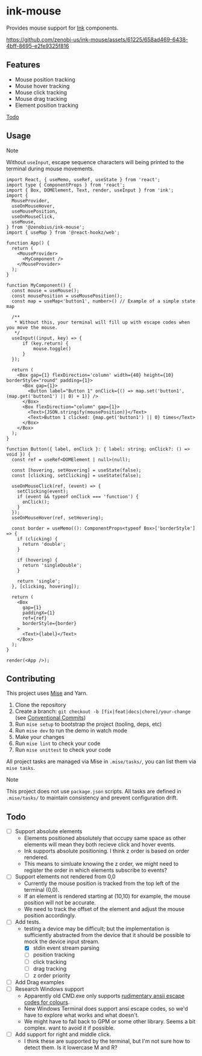 # ink-mouse

Provides mouse support for [Ink](http://github.com/vadimdemedes/ink) components.

https://github.com/zenobi-us/ink-mouse/assets/61225/658ad469-6438-4bff-8695-e2fe9325f816

## Features

- Mouse position tracking
- Mouse hover tracking
- Mouse click tracking
- Mouse drag tracking
- Element position tracking

[Todo](#todo)

## Usage

> [!NOTE]
> Without `useInput`, escape sequence characters will being printed to the terminal during mouse movements.

```tsx
import React, { useMemo, useRef, useState } from 'react';
import type { ComponentProps } from 'react';
import { Box, DOMElement, Text, render, useInput } from 'ink';
import {
  MouseProvider,
  useOnMouseHover,
  useMousePosition,
  useOnMouseClick,
  useMouse,
} from '@zenobius/ink-mouse';
import { useMap } from '@react-hookz/web';

function App() {
  return (
    <MouseProvider>
      <MyComponent />
    </MouseProvider>
  );
}

function MyComponent() {
  const mouse = useMouse();
  const mousePosition = useMousePosition();
  const map = useMap<'button1', number>() // Example of a simple state map

  /**
   * Without this, your terminal will fill up with escape codes when you move the mouse.
   */
  useInput((input, key) => {
      if (key.return) {
          mouse.toggle()
      }
  });

  return (
    <Box gap={1} flexDirection='column' width={40} height={10} borderStyle="round" padding={1}>
      <Box gap={1}>
        <Button label="Button 1" onClick={() => map.set('button1', (map.get('button1') || 0) + 1)} />
      </Box>
      <Box flexDirection="column" gap={1}>
        <Text>{JSON.stringify(mousePosition)}</Text>
        <Text>Button 1 clicked: {map.get('button1') || 0} times</Text>
      </Box>
    </Box>
  );
}

function Button({ label, onClick }: { label: string; onClick?: () => void }) {
  const ref = useRef<DOMElement | null>(null);

  const [hovering, setHovering] = useState(false);
  const [clicking, setClicking] = useState(false);

  useOnMouseClick(ref, (event) => {
    setClicking(event);
    if (event && typeof onClick === 'function') {
      onClick();
    }
  });
  useOnMouseHover(ref, setHovering);

  const border = useMemo((): ComponentProps<typeof Box>['borderStyle'] => {
    if (clicking) {
      return 'double';
    }

    if (hovering) {
      return 'singleDouble';
    }

    return 'single';
  }, [clicking, hovering]);

  return (
    <Box
      gap={1}
      paddingX={1}
      ref={ref}
      borderStyle={border}
    >
      <Text>{label}</Text>
    </Box>
  );
}

render(<App />);
```

<!--- @@inject: dist/docs/modules.md#Functions --->

<!--- @@inject-end: dist/docs/modules.md#Functions --->

## Contributing

This project uses [Mise](https://mise.jdx.dev/) and Yarn.

1. Clone the repository
2. Create a branch: `git checkout -b [fix|feat|docs|chore]/your-change` (see [Conventional Commits](https://www.conventionalcommits.org/en/v1.0.0/))
3. Run `mise setup` to bootstrap the project (tooling, deps, etc)
4. Run `mise dev` to run the demo in watch mode
5. Make your changes
6. Run `mise lint` to check your code
7. Run `mise unittest` to check your code

All project tasks are managed via Mise in `.mise/tasks/`, you can list them via `mise tasks`.

> [!Note]
> This project does not use `package.json` scripts. All tasks are defined in `.mise/tasks/` to maintain consistency and prevent configuration drift.

## Todo

- [ ] Support absolute elements
  - Elements positioned absolutely that occupy same space as other elements will mean they both recieve click and hover events.
  - Ink supports absolute positioning. I think z order is based on order rendered.
  - This means to simluate knowing the z order, we might need to register the order in which elements subscribe to events?
- [ ] Support elements not rendered from 0,0
  - Currently the mouse position is tracked from the top left of the terminal (0,0).
  - If an element is rendered starting at (10,10) for example, the mouse position will not be accurate.
  - We need to track the offset of the element and adjust the mouse position accordingly.
- [ ] Add tests.
  - testing a device may be difficult; but the implementation is sufficiently abstracted from the device that it should be possible to mock the device input stream.
    - [x] stdin event stream parsing
    - [ ] position tracking
    - [ ] click tracking
    - [ ] drag tracking
    - [ ] z order priority
- [ ] Add Drag examples
- [ ] Research Windows support
  - Apparently old CMD.exe only supports [rudimentary ansii escape codes for colours](https://ss64.com/nt/syntax-ansi.html).
  - New Windows Terminal does support ansi escape codes, so we'd have to explore what works and what doesn't.
  - We might have to fall back to GPM or some other library. Seems a bit complex. want to avoid it if possible.
- [ ] Add support for right and middle click.
  - I think these are supported by the terminal, but I'm not sure how to detect them. Is it lowercase M and R?
